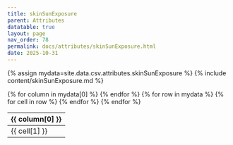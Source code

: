 ```yaml
---
title: skinSunExposure
parent: Attributes
datatable: true
layout: page
nav_order: 78
permalink: docs/attributes/skinSunExposure.html
date: 2025-10-31
---
```

{% assign mydata=site.data.csv.attributes.skinSunExposure %}
{% include content/skinSunExposure.md %}
<table id="myTable" class="display" style="width:100%">
    <thead>
    {% for column in mydata[0] %}
        <th>{{ column[0] }}</th>
    {% endfor %}
    </thead>
    <tbody>
    {% for row in mydata %}
        <tr>
        {% for cell in row %}
            <td>{{ cell[1] }}</td>
        {% endfor %}
        </tr>
    {% endfor %}
    </tbody>
</table>
<script type="text/javascript">
  $(document).ready(function () {
    $('#myTable').DataTable({
      responsive: true,
      deferRender: false,
      paging: false,
      order: [],
    });
  });
</script>
